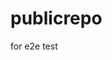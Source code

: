 # publicrepo
for e2e test


















































































































































































































































































































































































































































































































































































































































































































































































































































































































































































































































































































































































































































































































































































































































































































































































































































































































































































































































































































































































































































































































































































































































































































































































































































































































































































































































































































































































































































































































































































































































































































































































































































































































































































































































































































































































































































































